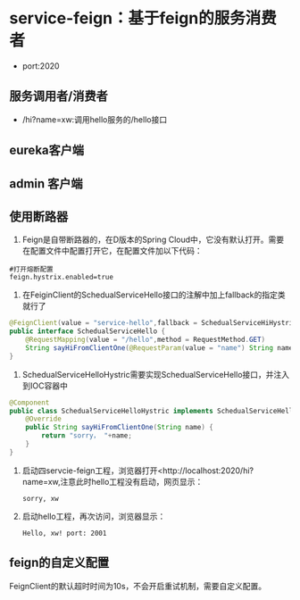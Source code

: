 # service-feign：基于feign的服务消费者
- port:2020

## 服务调用者/消费者
- /hi?name=xw:调用hello服务的/hello接口

## eureka客户端
## admin 客户端
## 使用断路器
1. Feign是自带断路器的，在D版本的Spring Cloud中，它没有默认打开。需要在配置文件中配置打开它，在配置文件加以下代码：

```properties
#打开熔断配置
feign.hystrix.enabled=true
```

1. 在FeiginClient的SchedualServiceHello接口的注解中加上fallback的指定类就行了

```java
@FeignClient(value = "service-hello",fallback = SchedualServiceHiHystric.class)
public interface SchedualServiceHello {
    @RequestMapping(value = "/hello",method = RequestMethod.GET)
    String sayHiFromClientOne(@RequestParam(value = "name") String name);
}
```

1. SchedualServiceHelloHystric需要实现SchedualServiceHello接口，并注入到IOC容器中

```java
@Component
public class SchedualServiceHelloHystric implements SchedualServiceHello {
    @Override
    public String sayHiFromClientOne(String name) {
        return "sorry， "+name;
    }
}
```

1. 启动四servcie-feign工程，浏览器打开<http://localhost:2020/hi?name=xw,注意此时hello工程没有启动，网页显示：

   ```
   sorry, xw
   ```

2. 启动hello工程，再次访问，浏览器显示：

   ```
   Hello, xw! port: 2001
   ```
## feign的自定义配置

FeignClient的默认超时时间为10s，不会开启重试机制，需要自定义配置。